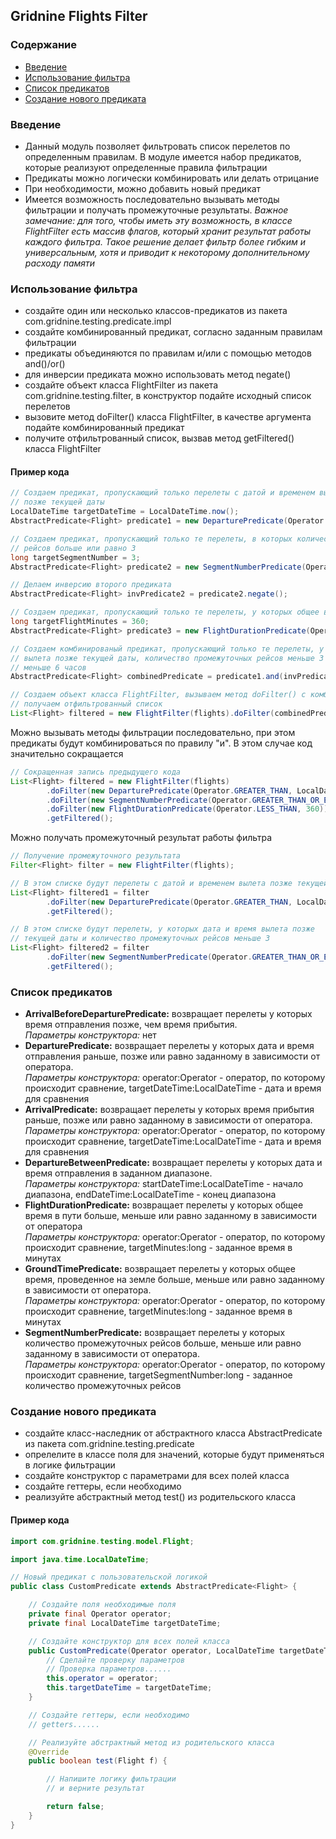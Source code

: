## Gridnine Flights Filter

### Содержание

- [Введение](#введение)
- [Использование фильтра](#использование-фильтра)
- [Список предикатов](#список-предикатов)
- [Создание нового предиката](#создание-нового-предиката)

### Введение

- Данный модуль позволяет фильтровать список перелетов по определенным правилам. В модуле имеется набор
  предикатов, которые реализуют определенные правила фильтрации
- Предикаты можно логически комбинировать или делать отрицание
- При необходимости, можно добавить новый предикат
- Имеется возможность последовательно вызывать методы фильтрации и получать промежуточные
  результаты.
  *Важное замечание: для того, чтобы иметь эту возможность, в классе
  FlightFilter есть массив флагов, который хранит результат работы каждого фильтра.
  Такое решение делает фильтр более гибким и универсальным, хотя и приводит к
  некоторому дополнительному расходу памяти*

### Использование фильтра

- создайте один или несколько классов-предикатов из пакета com.gridnine.testing.predicate.impl
- создайте комбинированный предикат, согласно заданным правилам фильтрации
- предикаты объединяются по правилам и/или с помощью методов and()/or()
- для инверсии предиката можно использовать метод negate()
- создайте объект класса FlightFilter из пакета com.gridnine.testing.filter, в конструктор подайте
  исходный список перелетов
- вызовите метод doFilter() класса FlightFilter, в качестве аргумента подайте комбинированный предикат
- получите отфильтрованный список, вызвав метод getFiltered() класса FlightFilter

#### Пример кода

```java     
// Создаем предикат, пропускающий только перелеты с датой и временем вылета
// позже текущей даты
LocalDateTime targetDateTime = LocalDateTime.now();
AbstractPredicate<Flight> predicate1 = new DeparturePredicate(Operator.GREATER_THAN, targetDateTime);

// Создаем предикат, пропускающий только те перелеты, в которых количество промежуточных
// рейсов больше или равно 3
long targetSegmentNumber = 3;
AbstractPredicate<Flight> predicate2 = new SegmentNumberPredicate(Operator.GREATER_THAN_OR_EQUAL_TO, targetSegmentNumber);

// Делаем инверсию второго предиката
AbstractPredicate<Flight> invPredicate2 = predicate2.negate();

// Создаем предикат, пропускающий только те перелеты, у которых общее время в пути меньше 6 часов
long targetFlightMinutes = 360;
AbstractPredicate<Flight> predicate3 = new FlightDurationPredicate(Operator.LESS_THAN, targetFlightMinutes);

// Создаем комбинированый предикат, пропускающий только те перелеты, у которых дата и время
// вылета позже текущей даты, количество промежуточных рейсов меньше 3 и общее время в пути
// меньше 6 часов
AbstractPredicate<Flight> combinedPredicate = predicate1.and(invPredicate2).and(predicate3);

// Создаем объект класса FlightFilter, вызываем метод doFilter() с комбинированным предикатом,
// получаем отфильтрованный список
List<Flight> filtered = new FlightFilter(flights).doFilter(combinedPredicate).getFiltered();
```

Можно вызывать методы фильтрации последовательно, при этом предикаты будут комбинироваться по правилу "и".
В этом случае код значительно сокращается

```java
// Сокращенная запись предыдущего кода
List<Flight> filtered = new FlightFilter(flights)
        .doFilter(new DeparturePredicate(Operator.GREATER_THAN, LocalDateTime.now()))
        .doFilter(new SegmentNumberPredicate(Operator.GREATER_THAN_OR_EQUAL_TO, 3).negate())
        .doFilter(new FlightDurationPredicate(Operator.LESS_THAN, 360))
        .getFiltered();
```

Можно получать промежуточный результат работы фильтра

```java
// Получение промежуточного результата
Filter<Flight> filter = new FlightFilter(flights);

// В этом списке будут перелеты с датой и временем вылета позже текущей даты
List<Flight> filtered1 = filter
        .doFilter(new DeparturePredicate(Operator.GREATER_THAN, LocalDateTime.now()))
        .getFiltered();

// В этом списке будут перелеты, у которых дата и время вылета позже
// текущей даты и количество промежуточных рейсов меньше 3
List<Flight> filtered2 = filter
        .doFilter(new SegmentNumberPredicate(Operator.GREATER_THAN_OR_EQUAL_TO, 3).negate())
        .getFiltered();
```

### Список предикатов

- **ArrivalBeforeDeparturePredicate:** возвращает перелеты у которых время отправления позже, чем время
  прибытия.  
  *Параметры конструктора:* нет
- **DeparturePredicate:** возвращает перелеты у которых дата и время отправления раньше, позже или равно
  заданному в зависимости от оператора.  
  *Параметры конструктора:* operator:Operator - оператор, по которому происходит сравнение,
  targetDateTime:LocalDateTime - дата и время для сравнения
- **ArrivalPredicate:** возвращает перелеты у которых время прибытия раньше, позже или равно
  заданному в зависимости от оператора.  
  *Параметры конструктора:* operator:Operator - оператор, по которому происходит сравнение,
  targetDateTime:LocalDateTime - дата и время для сравнения
- **DepartureBetweenPredicate:** возвращает перелеты у которых дата и время отправления в заданном
  диапазоне.  
  *Параметры конструктора:* startDateTime:LocalDateTime - начало диапазона,
  endDateTime:LocalDateTime - конец диапазона
- **FlightDurationPredicate:** возвращает перелеты у которых общее время в пути
  больше, меньше или равно заданному в зависимости от оператора  
  *Параметры конструктора:* operator:Operator - оператор, по которому происходит сравнение,
  targetMinutes:long - заданное время в минутах
- **GroundTimePredicate:** возвращает перелеты у которых общее время, проведенное на
  земле больше, меньше или равно заданному в зависимости от оператора.  
  *Параметры конструктора:* operator:Operator - оператор, по которому происходит сравнение,
targetMinutes:long - заданное время в минутах
- **SegmentNumberPredicate:** возвращает перелеты у которых количество промежуточных
  рейсов больше, меньше или равно заданному в зависимости от оператора.  
  *Параметры конструктора:* operator:Operator - оператор, по которому происходит сравнение,
  targetSegmentNumber:long - заданное количество промежуточных рейсов

### Создание нового предиката

- создайте класс-наследник от абстрактного класса AbstractPredicate из пакета com.gridnine.testing.predicate
- опрелелите в классе поля для значений, которые будут применяться в логике фильтрации
- создайте конструктор с параметрами для всех полей класса
- создайте геттеры, если необходимо
- реализуйте абстрактный метод test() из родительского класса

#### Пример кода

```java
import com.gridnine.testing.model.Flight;

import java.time.LocalDateTime;

// Новый предикат с пользовательской логикой
public class CustomPredicate extends AbstractPredicate<Flight> {

    // Создайте поля необходимые поля
    private final Operator operator;
    private final LocalDateTime targetDateTime;

    // Создайте конструктор для всех полей класса
    public CustomPredicate(Operator operator, LocalDateTime targetDateTime) {
        // Сделайте проверку параметров
        // Проверка параметров......
        this.operator = operator;
        this.targetDateTime = targetDateTime;
    }

    // Создайте геттеры, если необходимо
    // getters......

    // Реализуйте абстрактный метод из родительского класса
    @Override
    public boolean test(Flight f) {

        // Напишите логику фильтрации
        // и верните результат

        return false;
    }
}
```
